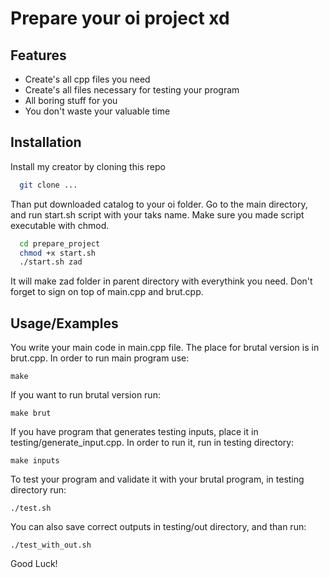 
# Prepare your oi project xd




## Features

- Create's all cpp files you need
- Create's all files necessary for testing your program
- All boring stuff for you
- You don't waste your valuable time


## Installation

Install my creator by cloning this repo

```bash
  git clone ...
```

Than put downloaded catalog to your oi folder. Go to the main directory, and run start.sh script with your taks name. Make sure you made script executable with chmod.

```bash
  cd prepare_project
  chmod +x start.sh
  ./start.sh zad
```

It will make zad folder in parent directory with everythink you need. Don't forget to sign on top of main.cpp and brut.cpp.
## Usage/Examples

You write your main code in main.cpp file. The place for brutal version is in brut.cpp. In order to run main program use:
```shell
make
```
If you want to run brutal version run:
```shell
make brut
```

If you have program that generates testing inputs, place it in testing/generate_input.cpp.
In order to run it, run in testing directory:
```shell
make inputs
```

To test your program and validate it with your brutal program, in testing directory run:
```shell
./test.sh
```

You can also save correct outputs in testing/out directory, and than run:
```shell
./test_with_out.sh
```

Good Luck!